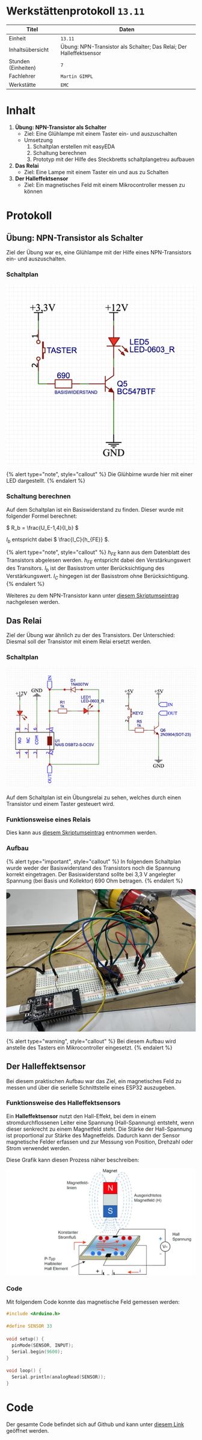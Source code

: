 # Werkstättenprotokoll `13.11`

| Titel | Daten                                                               |
|---------|---------------------------------------------------------------------|
| Einheit | `13.11`                                                             |
| Inhaltsübersicht | Übung: NPN-Transistor als Schalter; Das Relai; Der Halleffektsensor |
| Stunden (Einheiten) | `7`                                                                 |
| Fachlehrer | `Martin GIMPL`                                                      |
| Werkstätte | `EMC`                                                               |

# Inhalt

1. **Übung: NPN-Transistor als Schalter**
    - Ziel: Eine Glühlampe mit einem Taster ein- und auszuschalten
    - Umsetzung
        1. Schaltplan erstellen mit easyEDA
        2. Schaltung berechnen
        3. Prototyp mit der Hilfe des Steckbretts schaltplangetreu aufbauen
2. **Das Relai**
    - Ziel: Eine Lampe mit einem Taster ein und aus zu Schalten
3. **Der Halleffektsensor**
    - Ziel: Ein magnetisches Feld mit einem Mikrocontroller messen zu können

# Protokoll

## Übung: NPN-Transistor als Schalter

Ziel der Übung war es, eine Glühlampe mit der Hilfe eines NPN-Transistors ein- und auszuschalten.

### Schaltplan

![Schaltplan der Übung](/images/schaltplan-npn-als-schalter.jpg)

{% alert type="note", style="callout" %}
Die Glühbirne wurde hier mit einer LED dargestellt.
{% endalert %}

### Schaltung berechnen

Auf dem Schaltplan ist ein Basiswiderstand zu finden. Dieser wurde mit folgender Formel berechnet:

$
R_b = \frac{U_E-1,4}{I_b}
$

$I_b$ entspricht dabei $ \frac{I_C}{h_{FE}} $.

{% alert type="note", style="callout" %}
$h_{FE}$ kann aus dem Datenblatt des Transistors abgelesen werden. $h_{FE}$ entspricht dabei den Verstärkungswert des Transitors. $I_b$ ist der Basisstrom unter Berücksichtigung des Verstärkungswert. $I_C$ hingegen ist der Basisstrom ohne Berücksichtigung.
{% endalert %}

Weiteres zu dem NPN-Transistor kann unter [diesem Skriptumseintrag](/skriptum/Transistoren/bipolartransistoren.md) nachgelesen werden.

## Das Relai

Ziel der Übung war ähnlich zu der des Transistors. Der Unterschied: Diesmal soll der Transistor mit einem Relai ersetzt werden.

### Schaltplan

![Schaltplan der Übung](/images/schaltplan-relai-als-schalter.jpg)

Auf dem Schaltplan ist ein Übungsrelai zu sehen, welches durch einen Transistor und einem Taster gesteuert wird.

### Funktionsweise eines Relais

Dies kann aus [diesem Skriptumseintrag](/skriptum/relais.md) entnommen werden.

### Aufbau

{% alert type="important", style="callout" %}
In folgendem Schaltplan wurde weder der Basiswiderstand des Transistors noch die Spannung korrekt eingetragen. Der Basiswiderstand sollte bei 3,3 V angelegter Spannung (bei Basis und Kollektor) 690 Ohm betragen.
{% endalert %}

![Aufbau der Übung](/images/aufbau-relai-schaltung.JPG)

{% alert type="warning", style="callout" %}
Bei diesem Aufbau wird anstelle des Tasters ein Mikrocontroller eingesetzt.
{% endalert %}

## Der Halleffektsensor

Bei diesem praktischen Aufbau war das Ziel, ein magnetisches Feld zu messen und über die serielle Schnittstelle eines ESP32 auszugeben.

### Funktionsweise des Halleffektsensors

Ein **Halleffektsensor** nutzt den Hall-Effekt, bei dem in einem stromdurchflossenen Leiter eine Spannung (Hall-Spannung) entsteht, wenn dieser senkrecht zu einem Magnetfeld steht. Die Stärke der Hall-Spannung ist proportional zur Stärke des Magnetfelds. Dadurch kann der Sensor magnetische Felder erfassen und zur Messung von Position, Drehzahl oder Strom verwendet werden.

Diese Grafik kann diesen Prozess näher beschreiben:

![Funktionsweise des Halleffektsensors](/images/funktionsweise-halleffektsensor.jpg)

### Code

Mit folgendem Code konnte das magnetische Feld gemessen werden:

```c++
#include <Arduino.h>

#define SENSOR 33

void setup() {
  pinMode(SENSOR, INPUT);
  Serial.begin(9600);
}

void loop() {
  Serial.println(analogRead(SENSOR));
}
```

# Code

Der gesamte Code befindet sich auf Github und kann unter [diesem Link](https://github.com/mrschwaig/HTL-Bulme_Werkstatt_GIM) geöffnet werden.